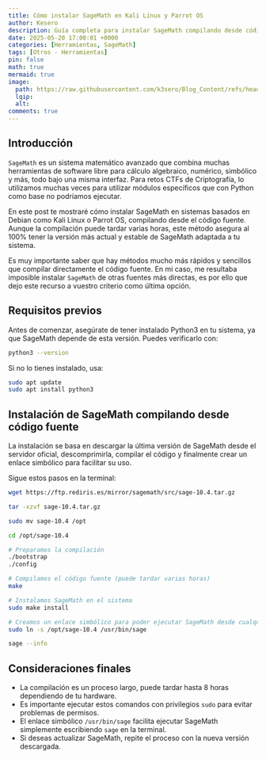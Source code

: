 ```yaml
---
title: Cómo instalar SageMath en Kali Linux y Parrot OS
author: Kesero
description: Guía completa para instalar SageMath compilando desde código fuente en Kali Linux y Parrot OS.
date: 2025-05-20 17:00:01 +0000
categories: [Herramientas, SageMath]
tags: [Otros - Herramientas]
pin: false
math: true
mermaid: true
image:
  path: https://raw.githubusercontent.com/k3sero/Blog_Content/refs/heads/main/Herramientas/sage/prompt%20sage.png
  lqip: 
  alt: 
comments: true
---
```


## Introducción

`SageMath` es un sistema matemático avanzado que combina muchas herramientas de software libre para cálculo algebraico, numérico, simbólico y más, todo bajo una misma interfaz. Para retos CTFs de Criptografía, lo utilizamos muchas veces para utilizar módulos específicos que con Python como base no podríamos ejecutar.

En este post te mostraré cómo instalar SageMath en sistemas basados en Debian como Kali Linux o Parrot OS, compilando desde el código fuente. Aunque la compilación puede tardar varias horas, este método asegura al 100% tener la versión más actual y estable de SageMath adaptada a tu sistema.

Es muy importante saber que hay métodos mucho más rápidos y sencillos que compilar directamente el código fuente. En mi caso, me resultaba imposible instalar `SageMath` de otras fuentes más directas, es por ello que dejo este recurso a vuestro criterio como última opción.


## Requisitos previos

Antes de comenzar, asegúrate de tener instalado Python3 en tu sistema, ya que SageMath depende de esta versión. Puedes verificarlo con:

```bash
python3 --version
```

Si no lo tienes instalado, usa:

```bash
sudo apt update
sudo apt install python3
```

## Instalación de SageMath compilando desde código fuente

La instalación se basa en descargar la última versión de SageMath desde el servidor oficial, descomprimirla, compilar el código y finalmente crear un enlace simbólico para facilitar su uso.

Sigue estos pasos en la terminal:

```bash
wget https://ftp.rediris.es/mirror/sagemath/src/sage-10.4.tar.gz

tar -xzvf sage-10.4.tar.gz

sudo mv sage-10.4 /opt

cd /opt/sage-10.4

# Preparamos la compilación
./bootstrap
./config

# Compilamos el código fuente (puede tardar varias horas)
make

# Instalamos SageMath en el sistema
sudo make install

# Creamos un enlace simbólico para poder ejecutar SageMath desde cualquier ubicación
sudo ln -s /opt/sage-10.4 /usr/bin/sage

sage --info
```

## Consideraciones finales

* La compilación es un proceso largo, puede tardar hasta 8 horas dependiendo de tu hardware.
* Es importante ejecutar estos comandos con privilegios `sudo` para evitar problemas de permisos.
* El enlace simbólico `/usr/bin/sage` facilita ejecutar SageMath simplemente escribiendo `sage` en la terminal.
* Si deseas actualizar SageMath, repite el proceso con la nueva versión descargada.